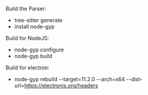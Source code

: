 Build the Parser:
* tree-sitter generate
* install node-gyp


Build for NodeJS:
* node-gyp configure
* node-gyp build


Build for electron:
* node-gyp rebuild --target=11.2.0 --arch=x64 --dist-url=https://electronjs.org/headers
